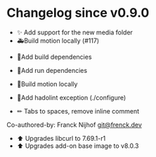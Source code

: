 # Changelog since v0.9.0
- ✨ Add support for the new media folder 
- 🚑Build motion locally (#117)

* 🔨Add build dependencies

* 🔨Add run dependencies

* 🔨Build motion locally

* 🔨Add hadolint exception (./configure)

* ✏ Tabs to spaces, remove inline comment

Co-authored-by: Franck Nijhof <git@frenck.dev> 
- ⬆ Upgrades libcurl to 7.69.1-r1 
- ⬆ Upgrades add-on base image to v8.0.3 
